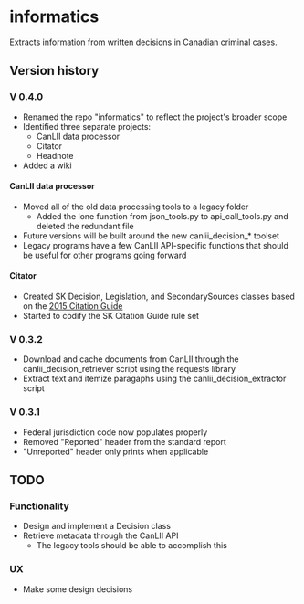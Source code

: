 # informatics

Extracts information from written decisions in Canadian criminal cases.

## Version history

### V 0.4.0

* Renamed the repo "informatics" to reflect the project's broader scope
* Identified three separate projects:
  * CanLII data processor
  * Citator
  * Headnote
* Added a wiki

#### CanLII data processor

* Moved all of the old data processing tools to a legacy folder
  * Added the lone function from json_tools.py to api_call_tools.py and deleted
  the redundant file
* Future versions will be built around the new canlii_decision_* toolset
* Legacy programs have a few CanLII API-specific functions that should be 
useful for other programs going forward

#### Citator

* Created SK Decision, Legislation, and SecondarySources classes based on the
[2015 Citation Guide](https://sasklawcourts.ca/wp-contentuploads/2020/09/Citation_Guide_2015_revisions.pdf)
* Started to codify the SK Citation Guide rule set

### V 0.3.2

* Download and cache documents from CanLII through the
canlii_decision_retriever script using the requests library
* Extract text and itemize paragaphs using the canlii_decision_extractor script

### V 0.3.1

* Federal jurisdiction code now populates properly
* Removed "Reported" header from the standard report
* "Unreported" header only prints when applicable

## TODO

### Functionality

* Design and implement a Decision class
* Retrieve metadata through the CanLII API
  * The legacy tools should be able to accomplish this

### UX

* Make some design decisions
